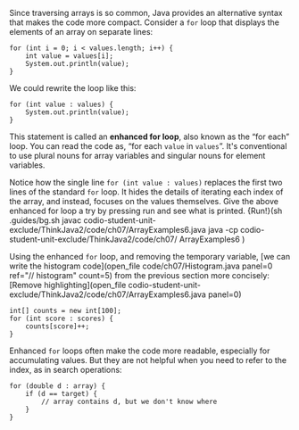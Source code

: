 Since traversing arrays is so common, Java provides an alternative syntax that makes the code more compact. Consider a `for` loop that displays the elements of an array on separate lines:

```code
for (int i = 0; i < values.length; i++) {
    int value = values[i];
    System.out.println(value);
}
```

We could rewrite the loop like this:

```code
for (int value : values) {
    System.out.println(value);
}
```


This statement is called an **enhanced for loop**, also known as the “for each” loop. You can read the code as, “for each `value` in `values`”. It's conventional to use plural nouns for array variables and singular nouns for element variables.

Notice how the single line `for (int value : values)` replaces the first two lines of the standard `for` loop. It hides the details of iterating each index of the array, and instead, focuses on the values themselves. Give the above enhanced for loop a try by pressing run and see what is printed.
{Run!}(sh .guides/bg.sh javac codio-student-unit-exclude/ThinkJava2/code/ch07/ArrayExamples6.java java -cp codio-student-unit-exclude/ThinkJava2/code/ch07/ ArrayExamples6 )


Using the enhanced `for` loop, and removing the temporary variable, [we can write the histogram code](open_file code/ch07/Histogram.java panel=0 ref="// histogram" count=5) from the previous section more concisely:
[Remove highlighting](open_file codio-student-unit-exclude/ThinkJava2/code/ch07/ArrayExamples6.java panel=0)


```code
int[] counts = new int[100];
for (int score : scores) {
    counts[score]++;
}
```

Enhanced `for` loops often make the code more readable, especially for accumulating values. But they are not helpful when you need to refer to the index, as in search operations:

```code
for (double d : array) {
    if (d == target) {
        // array contains d, but we don't know where
    }
}
```